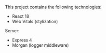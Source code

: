 This project contains the following technologies:
- React 18
- Web Vitals (stylization)

Server:
- Express 4
- Morgan (logger middleware)
